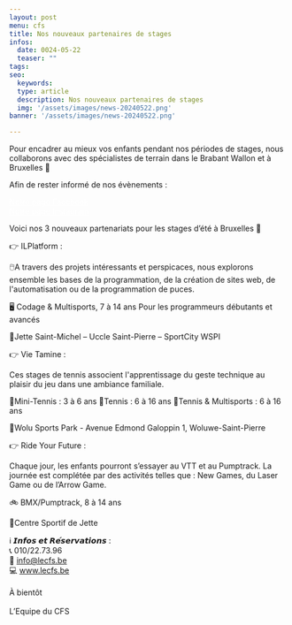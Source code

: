 ```yaml
---
layout: post
menu: cfs
title: Nos nouveaux partenaires de stages
infos:
  date: 0024-05-22
  teaser: ""
tags:
seo:
  keywords:
  type: article
  description: Nos nouveaux partenaires de stages
  img: '/assets/images/news-20240522.png'
banner: '/assets/images/news-20240522.png'

---
```


Pour encadrer au mieux vos enfants pendant nos périodes de stages, nous collaborons avec des spécialistes de terrain dans le Brabant Wallon et à Bruxelles 🤝

Afin de rester informé de nos évènements :

<div class="d-flex justify-content-center mb-3">
  <a href="https://www.facebook.com/CFSasbl" class="btn btn-info-filled " style="color: #fff !important;">Notre page Facebook</a>
</div>

<div class="d-flex justify-content-center mb-3">
  <a href="https://www.instagram.com/cfs_asbl/" class="btn btn-info-filled " style="color: #fff !important;">Notre page Instagram</a>
</div>


Voici nos 3 nouveaux partenariats pour les stages d’été à Bruxelles 🤩

👉 ILPlatform :

🖱️A travers des projets intéressants et perspicaces, nous explorons ensemble les bases de la programmation, de la création de sites web, de l'automatisation ou de la programmation de puces.

🖥️ Codage & Multisports, 7 à 14 ans Pour les programmeurs débutants et avancés

📍Jette Saint-Michel – Uccle Saint-Pierre – SportCity WSPI

👉 Vie Tamine :

Ces stages de tennis associent l'apprentissage du geste technique au plaisir du jeu dans une ambiance familiale.

🥎Mini-Tennis : 3 à 6 ans 🥎Tennis : 6 à 16 ans 🥎Tennis & Multisports : 6 à 16 ans

📍Wolu Sports Park - Avenue Edmond Galoppin 1, Woluwe-Saint-Pierre

👉 Ride Your Future :

Chaque jour, les enfants pourront s’essayer au VTT et au Pumptrack. La journée est complétée par des activités telles que : New Games, du Laser Game ou de l’Arrow Game.

🚲 BMX/Pumptrack, 8 à 14 ans

📍Centre Sportif de Jette

ℹ️ 𝙄𝙣𝙛𝙤𝙨 𝙚𝙩 𝙍𝙚́𝙨𝙚𝙧𝙫𝙖𝙩𝙞𝙤𝙣𝙨 :<br>
📞 010/22.73.96<br>
📧 info@lecfs.be<br>
💻 www.lecfs.be<br>
<br>
À bientôt<br><br>
L’Equipe du CFS